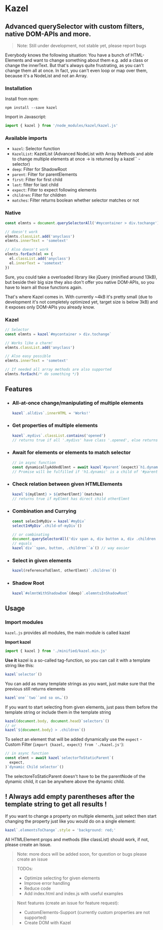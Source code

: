 # Kazel

## Advanced querySelector with custom filters, native DOM-APIs and more.

> Note: Still under development, not stable yet, please report bugs

Everybody knows the following situation: You have a bunch of HTML-Elements and want to change something about them e.g. add a class or change the innerText. But that's always quite frustrating, as you can't change them all at once. In fact, you can't even loop or map over them, because it's a NodeList and not an Array.

### Installation

Install from npm:

```
npm install --save kazel
```

Import in Javascript:

```javascript
import { kazel } from '/node_modules/kazel/kazel.js'
```

### Available imports

- `kazel`: Selector function
- `KazelList`: KazelList (Advanced NodeList with Array Methods and able to change multiple elements at once -> is returned by a kazel`` - selector)
- `deep`: Filter for ShadowRoot
- `parent`: Filter for parentElements
- `first`: Filter for first child
- `last`: filter for last child
- `expect`: Filter to expect following elements
- `children`: Filter for children
- `matches`: Filter returns boolean whether selector matches or not

### Native

```javascript
const elmnts = document.querySelectorAll('#mycontainer > div.tochange')

// doesn't work
elmnts.classList.add('anyclass')
elmnts.innerText = 'sometext'

// Also doesn't work
elmnts.forEach(el => {
  el.classList.add('anyclass')
  el.innerText = 'sometext'
})
```

Sure, you could take a overloaded library like jQuery (minified around 13kB), but beside their big size they also don't offer you native DOM-APIs, so you have to learn all those functions again.

That's where Kazel comes in. With currently ~4kB it's pretty small (due to development it's not completely optimized yet, target size is below 3kB) and it exposes only DOM-APIs you already know.

### Kazel

```javascript
// Selector
const elmnts = kazel`#mycontainer > div.tochange`

// Works like a charm!
elmnts.classList.add('anyclass')

// Also easy possible
elmnts.innerText = 'sometext'

// If needed all array methods are also supported
elmnts.forEach(/* do something */)
```

## Features

- ### All-at-once change/manipulating of multiple elements
  ```javascript
  kazel`.alldivs`.innerHTML = 'Works!'
  ```
- ### Get properties of multiple elements
  ```javascript
  kazel`.mydivs`.classList.contains('opened')
  // returns true if all '.mydivs' have class '.opened', else returns false
  ```
- ### Await for elements or elements to match selector
  ```javascript
  // in async function
  const dynamicallyAddedElmnt = await kazel`#parent`(expect)`h1.dynamic`()
  // Promise will be fulfilled if 'h1.dynamic' is a child of '#parent'
  ```
- ### Check relation between given HTMLElements
  ```javascript
  kazel`${myElmnt} > ${otherElmnt}`(matches)
  // returns true if myElmnt has direct child otherElmnt
  ```
- ### Combination and Currying

  ```javascript
  const selecInMyDiv = kazel`#myDiv`
  selectInMyDiv`.child-of-myDiv`()

  // or combinating
  document.querySelectorAll('div span a, div button a, div .children a')
  // equals
  kazel`div``span, button, .children``a`() // way easier
  ```

- ### Select in given elements
  ```javascript
  kazel(referenceToElmnt, otherElmnt)`.children`()
  ```
- ### Shadow Root
  ```javascript
  kazel`#elmntWithShadowDom`(deep)`.elemntsInShadowRoot`
  ```

## Usage

### Import modules

`kazel.js` provides all modules, the main module is called kazel

**Import kazel**

```javascript
import { kazel } from './minified/kazel.min.js'
```

**Use it**
kazel is a so-called tag-function, so you can call it with a template string like this:

```javascript
kazel`selector`()
```

You can add as many template strings as you want, just make sure that the previous still returns elements

```javascript
kazel`one``two``and so on…`()
```

If you want to start selecting from given elements, just pass them before the template string or include them in the template string

```javascript
kazel(document.body, document.head)`selectors`()
// or
kazel`${document.body} > .children`()
```

To select an element that will be added dynamically use the `expect` - Custom Filter (`import {kazel, expect} from './kazel.js'`):

```javascript
// in async function
const elmnt = await kazel`selectorToStaticParent`(
  expect,
)`dynamic Child selector`()
```

The selectoreToStaticParent doesn't have to be the parentNode of the dynamic child, it can be anywhere above the dynamic child.

## **! Always add empty parentheses after the template string to get all results !**

If you want to change a property on multiple elements, just select then start changing the property just like you would do on a single element:

```javascript
kazel`.elementsToChange`.style = 'background: red;'
```

All HTMLElement props and methods (like classList) should work, if not, please create an Issue.

> Note: more docs will be added soon, for question or bugs please create an issue

> TODOs:
>
> - Optimize selecting for given elements
> - Improve error handling
> - Reduce code
> - Add index.html and index.js with useful examples

> Next features (create an issue for feature request):
>
> - CustomElements-Support (currently custom properties are not supported)
> - Create DOM with Kazel
